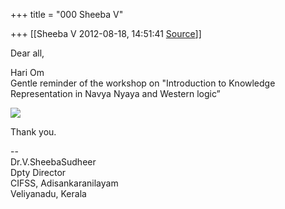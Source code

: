 +++
title = "000 Sheeba V"

+++
[[Sheeba V	2012-08-18, 14:51:41 [Source](https://groups.google.com/g/bvparishat/c/TGqxEd-FWcE)]]



  

Dear all,

Hari Om  
Gentle reminder of the workshop on "Introduction to Knowledge Representation in Navya Nyaya and Western logic”  

  

  

![](https://groups.google.com/group/bvparishat/attach/2fe81a74be805756/image001.jpg?part=0.1)

  
  
  

  
  
Thank you.  

  
  
--  
Dr.V.SheebaSudheer  
Dpty Director  
CIFSS, Adisankaranilayam  
Veliyanadu, Kerala  

